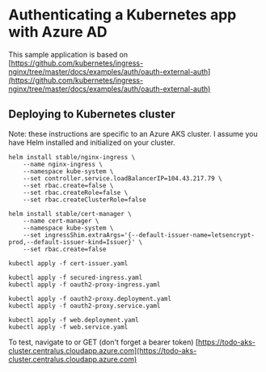 # Authenticating a Kubernetes app with Azure AD
This sample application is based on [https://github.com/kubernetes/ingress-nginx/tree/master/docs/examples/auth/oauth-external-auth](https://github.com/kubernetes/ingress-nginx/tree/master/docs/examples/auth/oauth-external-auth)

## Deploying to Kubernetes cluster
Note: these instructions are specific to an Azure AKS cluster. I assume you have Helm installed and initialized on your cluster.

```
helm install stable/nginx-ingress \
    --name nginx-ingress \
    --namespace kube-system \
    --set controller.service.loadBalancerIP=104.43.217.79 \
    --set rbac.create=false \
    --set rbac.createRole=false \
    --set rbac.createClusterRole=false

helm install stable/cert-manager \
    --name cert-manager \
    --namespace kube-system \
    --set ingressShim.extraArgs='{--default-issuer-name=letsencrypt-prod,--default-issuer-kind=Issuer}' \
    --set rbac.create=false

kubectl apply -f cert-issuer.yaml

kubectl apply -f secured-ingress.yaml
kubectl apply -f oauth2-proxy-ingress.yaml

kubectl apply -f oauth2-proxy.deployment.yaml
kubectl apply -f oauth2-proxy.service.yaml

kubectl apply -f web.deployment.yaml
kubectl apply -f web.service.yaml
```

To test, navigate to or GET (don't forget a bearer token) [https://todo-aks-cluster.centralus.cloudapp.azure.com](https://todo-aks-cluster.centralus.cloudapp.azure.com)